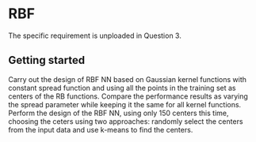 # RBF
The specific requirement is unploaded in Question 3.

## Getting started
Carry out the design of RBF NN based on Gaussian kernel functions with constant spread function and using all the points in the training set as centers of the RB functions. Compare the performance results as varying the spread parameter while keeping it the same for all kernel functions.  
Perform the design of the RBF NN, using only 150 centers this time, choosing the ceters using two approaches: randomly select the centers from the input data and use k-means to find the centers.

